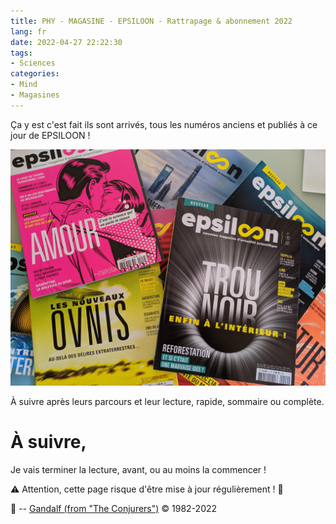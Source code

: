 ```yaml
---
title: PHY - MAGASINE - EPSILOON - Rattrapage & abonnement 2022
lang: fr
date: 2022-04-27 22:22:30
tags:
- Sciences
categories:
- Mind
- Magasines
---
```


Ça y est c'est fait ils sont arrivés, tous les numéros anciens et publiés à ce jour de EPSILOON !

<img src="/uploads/images/SNAPS/ESPISLOON-2022-04-27-215721_001.jpeg" width="750px" heigth="550px">

<!-- more -->
À suivre après leurs parcours et leur lecture, rapide, sommaire ou complète.

# À suivre,

Je vais terminer la lecture, avant, ou au moins la commencer !

⚠️ Attention, cette page risque d'être mise à jour régulièrement ! 👀

🧙 -- [Gandalf (from "The Conjurers")](mailto:Gandalf@Gk2.NET?subject=The%20Conjurers%20%3F) ©️ 1982-2022